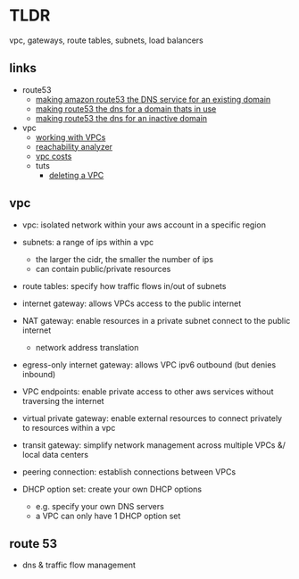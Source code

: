 # TLDR

vpc, gateways, route tables, subnets, load balancers

## links

- route53
  - [making amazon route53 the DNS service for an existing domain](https://docs.aws.amazon.com/Route53/latest/DeveloperGuide/MigratingDNS.html)
  - [making route53 the dns for a domain thats in use](https://docs.aws.amazon.com/Route53/latest/DeveloperGuide/migrate-dns-domain-in-use.html)
  - [making route53 the dns for an inactive domain](https://docs.aws.amazon.com/Route53/latest/DeveloperGuide/migrate-dns-domain-inactive.html)
- vpc
  - [working with VPCs](https://docs.aws.amazon.com/vpc/latest/userguide/working-with-vpcs.html)
  - [reachability analyzer](https://docs.aws.amazon.com/vpc/latest/reachability/what-is-reachability-analyzer.html)
  - [vpc costs](https://aws.amazon.com/vpc/pricing/)
  - tuts
    - [deleting a VPC](https://docs.aws.amazon.com/vpc/latest/userguide/working-with-vpcs.html#VPC_Deleting)

## vpc

- vpc: isolated network within your aws account in a specific region

- subnets: a range of ips within a vpc
  - the larger the cidr, the smaller the number of ips
  - can contain public/private resources

- route tables: specify how traffic flows in/out of subnets

- internet gateway: allows VPCs access to the public internet

- NAT gateway: enable resources in a private subnet connect to the public internet
  - network address translation

- egress-only internet gateway: allows VPC ipv6 outbound (but denies inbound)

- VPC endpoints: enable private access to other aws services without traversing the internet

- virtual private gateway: enable external resources to connect privately to resources within a vpc

- transit gateway: simplify network management across multiple VPCs &/ local data centers

- peering connection: establish connections between VPCs

- DHCP option set: create your own DHCP options
  - e.g. specify your own DNS servers
  - a VPC can only have 1 DHCP option set

## route 53

- dns & traffic flow management
